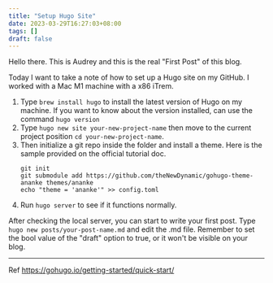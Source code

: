 ```yaml
---
title: "Setup Hugo Site"
date: 2023-03-29T16:27:03+08:00
tags: []
draft: false
---
```


Hello there. This is Audrey and this is the real "First Post" of this blog.

Today I want to take a note of how to set up a Hugo site on my GitHub.
I worked with a Mac M1 machine with a x86 iTrem.

1. Type `brew install hugo` to install the latest version of Hugo on my machine.
   If you want to know about the version installed, can use the command `hugo version`
2. Type `hugo new site your-new-project-name` then move to the current project position `cd your-new-project-name`.
3. Then initialize a git repo inside the folder and install a theme. Here is the sample provided on the official tutorial doc.
   ```
   git init
   git submodule add https://github.com/theNewDynamic/gohugo-theme-ananke themes/ananke
   echo "theme = 'ananke'" >> config.toml
   ```
4. Run `hugo server` to see if it functions normally.

After checking the local server, you can start to write your first post.
Type `hugo new posts/your-post-name.md` and edit the .md file. Remember to set the bool value of the "draft" option to true, or it won't be visible on your blog.

---
Ref
https://gohugo.io/getting-started/quick-start/

<!--more-->